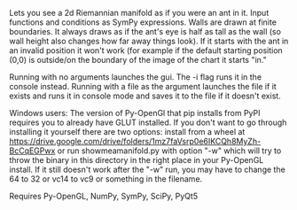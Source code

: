 Lets you see a 2d Riemannian manifold as if you were an ant in it. Input functions and conditions as SymPy expressions. Walls are drawn at finite boundaries. It always draws as if the ant's eye is half as tall as the wall (so wall height also changes how far away things look). If it starts with the ant in an invalid position it won't work (for example if the default starting position (0,0) is outside/on the boundary of the image of the chart it starts "in."

Running with no arguments launches the gui. The -i flag runs it in the console instead. Running with a file as the argument launches the file if it exists and runs it in console mode and saves it to the file if it doesn't exist.

Windows users:
The version of Py-OpenGl that pip installs from PyPI requires you to already have GLUT installed. If you don't want to go through installing it yourself there are two options: install from a wheel at https://drive.google.com/drive/folders/1mz7faVsrp0e6IKCQh8MyZh-BcCqEGPwx or run showmeamanifold.py with option "-w" which will try to throw the binary in this directory in the right place in your Py-OpenGL install. If it still doesn't work after the "-w" run, you may have to change the 64 to 32 or vc14 to vc9 or something in the filename.

Requires Py-OpenGL, NumPy, SymPy, SciPy, PyQt5
